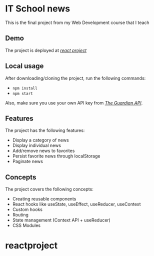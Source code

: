 # IT School news

This is the final project from my Web Development course that I teach

## Demo

The project is deployed at [_react project_](be-project-react.netlify.app)

## Local usage

After downloading/cloning the project, run the following commands:

- `npm install`
- `npm start`

Also, make sure you use your own API key from [_The Guardian API_](https://open-platform.theguardian.com/documentation/).

## Features

The project has the following features:

- Display a category of news
- Display individual news
- Add/remove news to favorites
- Persist favorite news through localStorage
- Paginate news

## Concepts

The project covers the following concepts:

- Creating reusable components
- React hooks like useState, useEffect, useReducer, useContext
- Custom hooks
- Routing
- State management (Context API + useReducer)
- CSS Modules
# reactproject
